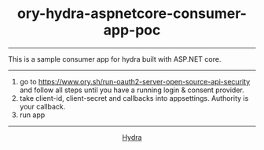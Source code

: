 <h1 align="center">ory-hydra-aspnetcore-consumer-app-poc</h1>

---

This is a sample consumer app for hydra built with ASP.NET core.

---

1. go to https://www.ory.sh/run-oauth2-server-open-source-api-security and follow all steps until you have a running login & consent provider. 
2. take client-id, client-secret and callbacks into appsettings. Authority is your callback.
3. run app 

---
<p align="center">
	<a href="https://github.com/ory/hydra">Hydra</a>
</p>